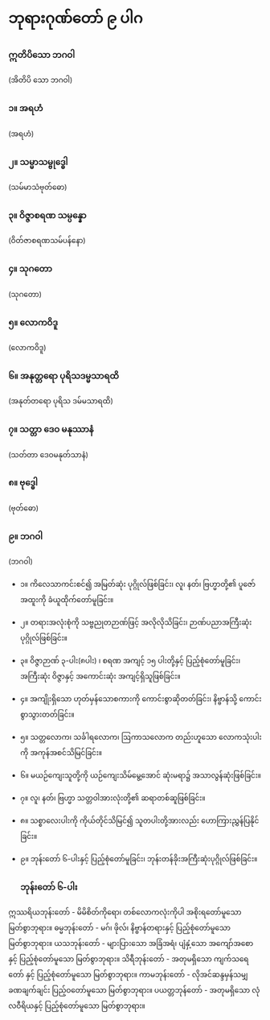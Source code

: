 # ဘုရားဂုဏ်တော် ၉ ပါဂ

### ဣတိပိသော ဘဂဝါ
(အိတိပိ သော ဘဂဝါ)

### ၁။ အရဟံ
(အရဟံ)

### ၂။ သမ္မာသမ္ဗုဒ္ဓေါ
(သမ်မာသံဗုတ်ဓော)

### ၃။ ဝိဇ္ဇာစရဏ သမ္ပန္နော
(ဝိတ်ဇာစရဏသမ်ပန်နော)

### ၄။ သုဂတော
(သုဂတော)

### ၅။ လောကဝိဒူ
(လောကဝိဒူ)

### ၆။ အနုတ္တရော ပုရိသဒမ္မသာရထိ
(အနုတ်တရော ပုရိသ ဒမ်မသာရထိ)

### ၇။ သတ္တာ ဒေဝ မနုဿာနံ
(သတ်တာ ဒေဝမနုတ်သာနံ)

### ၈။ ဗုဒ္ဓေါ
(ဗုတ်ဓော)

### ၉။ ဘဂဝါ
(ဘဂဝါ)

* ၁။ ကိလေသာကင်းစင်၍ အမြတ်ဆုံး ပုဂ္ဂိုလ်ဖြစ်ခြင်း၊ လူ၊ နတ်၊ ဗြဟ္မာတို့၏ ပူဇော်အထူးကို ခံယူထိုက်တော်မူခြင်း။
* ၂။ တရားအလုံးစုံကို သဗ္ဗညုတဉာဏ်ဖြင့် အလိုလိုသိခြင်း၊ ဉာဏ်ပညာအကြီးဆုံးပုဂ္ဂိုလ်ဖြစ်ခြင်း။
* ၃။ ဝိဇ္ဇာဉာဏ် ၃-ပါး(၈ပါး) ၊ စရဏ အကျင့် ၁၅ ပါးတို့နှင့် ပြည့်စုံတော်မူခြင်း၊ အကြီးဆုံး ဝိဇ္ဇာနှင့် အကောင်းဆုံး အကျင့်ရှိသူဖြစ်ခြင်း။
* ၄။ အကျိုးရှိသော ဟုတ်မှန်သောစကားကို ကောင်းစွာဆိုတတ်ခြင်း၊ နိဗ္ဗာန်သို့ ကောင်းစွာသွားတတ်ခြင်း။
* ၅။ သတ္တလောက၊ သင်္ခါရလောက၊ ဩကာသလောက တည်းဟူသော လောကသုံးပါးကို အကုန်အစင်သိမြင်ခြင်း။
* ၆။ မယဉ်ကျေးသူတို့ကို ယဉ်ကျေးသိမ်မွေ့အောင် ဆုံးမရာ၌ အသာလွန်ဆုံးဖြစ်ခြင်း။
* ၇။ လူ၊ နတ်၊ ဗြဟ္မာ သတ္တဝါအားလုံးတို့၏ ဆရာတစ်ဆူဖြစ်ခြင်း။
* ၈။ သစ္စာလေးပါးကို ကိုယ်တိုင်သိမြင်၍ သူတပါးတို့အားလည်း ဟောကြားညွှန်ပြနိုင်ခြင်း။
* ၉။ ဘုန်းတော် ၆-ပါးနှင့် ပြည့်စုံတော်မူခြင်း၊ ဘုန်းတန်ခိုးအကြီးဆုံးပုဂ္ဂိုလ်ဖြစ်ခြင်း။

   ### ဘုန်းတော် ၆-ပါး

ဣဿရိယဘုန်းတော် - မိမိစိတ်ကိုရော၊ တစ်လောကလုံးကိုပါ အစိုးရတော်မူသော မြတ်စွာဘုရား။
ဓမ္မဘုန်းတော် - မဂ်၊ ဖိုလ်၊ နိဗ္ဗာန်တရားနှင့် ပြည့်စုံတော်မူသော မြတ်စွာဘုရား။
ယသဘုန်းတော် - များပြားသော အခြံအရံ၊ ပျံနှံ့သော အကျော်အစောနှင့် ပြည့်စုံတော်မူသော မြတ်စွာဘုရား။
သိရီဘုန်းတော် - အတုမရှိသော ကျက်သရေတော် နှင့် ပြည့်စုံတော်မူသော မြတ်စွာဘုရား။
ကာမဘုန်းတော် - လိုအင်ဆန္ဒမှန်သမျှ ခဏချက်ချင်း ပြည့်ဝတော်မူသော မြတ်စွာဘုရား။
ပယတ္တဘုန်တော် - အတုမရှိသော လုံလဝီရိယနှင့် ပြည့်စုံတော်မူသော မြတ်စွာဘုရား။
